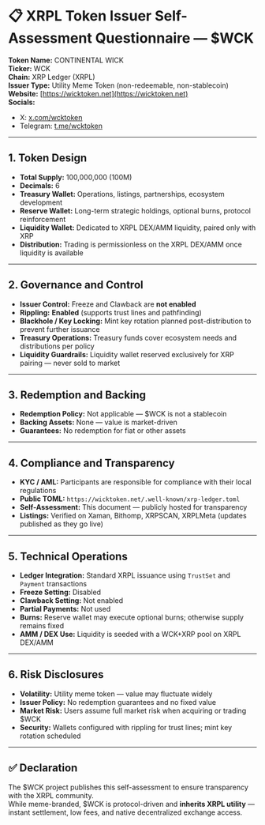 # 📋 XRPL Token Issuer Self-Assessment Questionnaire — $WCK

**Token Name:** CONTINENTAL WICK  
**Ticker:** WCK  
**Chain:** XRP Ledger (XRPL)  
**Issuer Type:** Utility Meme Token (non-redeemable, non-stablecoin)  
**Website:** [https://wicktoken.net](https://wicktoken.net)  
**Socials:**  
- X: [x.com/wcktoken](https://x.com/wcktoken)  
- Telegram: [t.me/wcktoken](https://t.me/wcktoken)

---

## 1. Token Design
- **Total Supply:** 100,000,000 (100M)  
- **Decimals:** 6  
- **Treasury Wallet:** Operations, listings, partnerships, ecosystem development  
- **Reserve Wallet:** Long-term strategic holdings, optional burns, protocol reinforcement  
- **Liquidity Wallet:** Dedicated to XRPL DEX/AMM liquidity, paired only with XRP  
- **Distribution:** Trading is permissionless on the XRPL DEX/AMM once liquidity is available

---

## 2. Governance and Control
- **Issuer Control:** Freeze and Clawback are **not enabled**  
- **Rippling:** **Enabled** (supports trust lines and pathfinding)  
- **Blackhole / Key Locking:** Mint key rotation planned post-distribution to prevent further issuance  
- **Treasury Operations:** Treasury funds cover ecosystem needs and distributions per policy  
- **Liquidity Guardrails:** Liquidity wallet reserved exclusively for XRP pairing — never sold to market

---

## 3. Redemption and Backing
- **Redemption Policy:** Not applicable — $WCK is not a stablecoin  
- **Backing Assets:** None — value is market-driven  
- **Guarantees:** No redemption for fiat or other assets

---

## 4. Compliance and Transparency
- **KYC / AML:** Participants are responsible for compliance with their local regulations  
- **Public TOML:** `https://wicktoken.net/.well-known/xrp-ledger.toml`  
- **Self-Assessment:** This document — publicly hosted for transparency  
- **Listings:** Verified on Xaman, Bithomp, XRPSCAN, XRPLMeta (updates published as they go live)

---

## 5. Technical Operations
- **Ledger Integration:** Standard XRPL issuance using `TrustSet` and `Payment` transactions  
- **Freeze Setting:** Disabled  
- **Clawback Setting:** Not enabled  
- **Partial Payments:** Not used  
- **Burns:** Reserve wallet may execute optional burns; otherwise supply remains fixed  
- **AMM / DEX Use:** Liquidity is seeded with a WCK+XRP pool on XRPL DEX/AMM

---

## 6. Risk Disclosures
- **Volatility:** Utility meme token — value may fluctuate widely  
- **Issuer Policy:** No redemption guarantees and no fixed value  
- **Market Risk:** Users assume full market risk when acquiring or trading $WCK  
- **Security:** Wallets configured with rippling for trust lines; mint key rotation scheduled

---

## ✅ Declaration
The $WCK project publishes this self-assessment to ensure transparency with the XRPL community.  
While meme-branded, $WCK is protocol-driven and **inherits XRPL utility** — instant settlement, low fees, and native decentralized exchange access.
